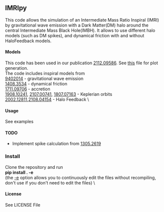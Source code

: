 ## IMRIpy

This code allows the simulation of an Intermediate Mass Ratio Inspiral (IMRI) by gravitational wave emission with a Dark Matter(DM) halo around the central Intermediate Mass Black Hole(IMBH).
It allows to use different halo models (such as DM spikes), and dynamical friction with and without HaloFeedback models.

#### Models
This code has been used in our publication [2112.09586](https://arxiv.org/abs/2112.09586). See [this](https://github.com/DMGW-Goethe/imripy/blob/main/examples/circularizationDynamicalFrictionPaper.ipynb) file for plot generation. \
The code includes inspiral models from  \
[9402014](https://arxiv.org/abs/gr-qc/9402014) - gravitational wave emission \
[1408.3534](https://arxiv.org/abs/1408.3534.pdf) - dynamical friction \
[1711.09706](https://arxiv.org/abs/1711.09706.pdf) - accretion \
[1908.10241](https://arxiv.org/abs/1908.10241.pdf), [2107.00741](https://arxiv.org/abs/2107.00741.pdf), [1807.07163](https://arxiv.org/abs/1807.07163.pdf) - Keplerian orbits \
[2002.12811](https://arxiv.org/abs/2002.12811.pdf),[2108.04154](https://arxiv.org/abs/2108.04154) - Halo Feedback \


#### Usage
See examples

#### TODO
 - Implement spike calculation from [1305.2619](https://arxiv.org/abs/1305.2619.pdf)


### Install
Clone the repository and run \
__pip install . -e__  \
(the [-e](https://pip.pypa.io/en/stable/cli/pip_install/#install-editable) option allows you to continuously edit the files without recompiling, don't use if you don't need to edit the files) \


#### License
See LICENSE File

